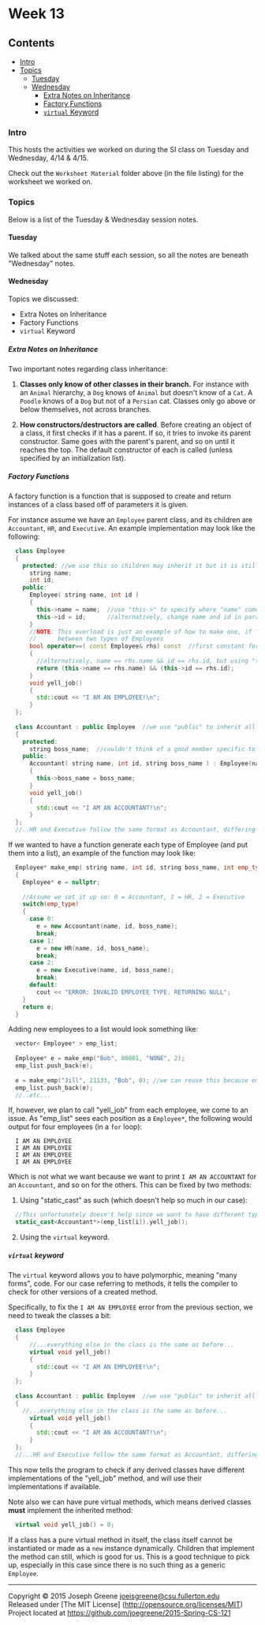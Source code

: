 # Week 13

## Contents
- [Intro](#intro)
- [Topics](#topics)
  - [Tuesday](#tuesday)
  - [Wednesday](#wednesday)
    - [Extra Notes on Inheritance](#extra-notes-on-inhertiance)
    - [Factory Functions](#factory-functions)
    - [`virtual` Keyword](#virtual-keyword)
  
### Intro

This hosts the activities we worked on during the SI class on Tuesday and Wednesday, 4/14 & 4/15.

Check out the `Worksheet Material` folder above (in the file listing) for the worksheet we worked on.

### Topics

Below is a list of the Tuesday & Wednesday session notes. 

#### Tuesday
We talked about the same stuff each session, so all the notes are beneath "Wednesday" notes.

#### Wednesday
Topics we discussed:
- Extra Notes on Inheritance
- Factory Functions
- `virtual` Keyword

##### Extra Notes on Inheritance
Two important notes regarding class inheritance:
1) __Classes only know of other classes in their branch.__ For instance with an `Animal` hierarchy, a `Dog` knows of `Animal` but doesn't know of a `Cat`. A `Poodle` knows of a `Dog` but not of a `Persian` cat. Classes only go above or below themselves, not across branches.

2) __How constructors/destructors are called__. Before creating an object of a class, it first checks if it has a parent. If so, it tries to invoke its parent constructor. Same goes with the parent's parent, and so on until it reaches the top. The default constructor of each is called (unless specified by an initialization list).


##### Factory Functions
A factory function is a function that is supposed to create and return instances of a class based off of parameters it is given.

For instance assume we have an `Employee` parent class, and its children are `Accountant`, `HR`, and `Executive`. An example implementation may look like the following: 

```C++
  class Employee 
  {
    protected: //we use this so children may inherit it but it is still inaccessible outside of the class
      string name;
      int id;
    public:
      Employee( string name, int id )
      {
        this->name = name;  //use "this->" to specify where "name" comes from on left side
        this->id = id;      //alternatively, change name and id in param list to "n, i" and use "this->name = n" or "name = n"
      }
      //NOTE: This overload is just an example of how to make one, if for reason you needed to have some comparison check.
      //      between two types of Employees
      bool operator==( const Employee& rhs) const  //first constant for unchanging 'rhs', second to prevent editing anything inside method
      {
        //alternatively, name == rhs.name && id == rhs.id, but using "this->" is more readable
        return (this->name == rhs.name) && (this->id == rhs.id);
      }
      void yell_job()
      {
        std::cout << "I AM AN EMPLOYEE!\n";
      }
  };
  
  class Accountant : public Employee  //we use "public" to inherit all protected and public members of Employee as they are
  {
    protected:
      string boss_name;  //couldn't think of a good member specific to Account other than their boss's name
    public:
      Accountant( string name, int id, string boss_name ) : Employee(name, id) //use initialization list to specify call to parent constructor
      {
        this->boss_name = boss_name;
      }
      void yell_job()
      {
        std::cout << "I AM AN ACCOUNTANT!\n";
      }
  };
  //..HR and Executive follow the same format as Accountant, differing with implementation of "yell_job"...
```

If we wanted to have a function generate each type of Employee (and put them into a list), an example of the function may look like:

```C++
  Employee* make_emp( string name, int id, string boss_name, int emp_type)
  {
    Employee* e = nullptr;
    
    //Assume we set it up so: 0 = Accountant, 1 = HR, 2 = Executive
    switch(emp_type)
    {
      case 0:
        e = new Accountant(name, id, boss_name);
        break;
      case 1:
        e = new HR(name, id, boss_name);
        break;
      case 2:
        e = new Executive(name, id, boss_name);
        break;
      default:
        cout << "ERROR: INVALID EMPLOYEE TYPE. RETURNING NULL";
    }
    return e;
  }
```

Adding new employees to a list would look something like:
```C++
  vector< Employee* > emp_list;
  
  Employee* e = make_emp("Bob", 00001, "NONE", 2);
  emp_list.push_back(e);
  
  e = make_emp("Jill", 21133, "Bob", 0); //we can reuse this because emp_list[0] is keeping track of the previous employee now
  emp_list.push_back(e);
  //..etc...
```

If, however, we plan to call "yell_job" from each employee, we come to an issue. As "emp_list" sees each position as a
`Employee*`, the following would output for four employees (in a `for` loop):
```
  I AM AN EMPLOYEE
  I AM AN EMPLOYEE
  I AM AN EMPLOYEE
  I AM AN EMPLOYEE
```

Which is not what we want because we want to print `I AM AN ACCOUNTANT` for an `Accountant`, and so on for the others. This can be fixed by two methods:

1) Using "static_cast" as such (which doesn't help so much in our case):
```C++
  //This unfortunately doesn't help since we want to have different types of Employees in the list
  static_cast<Accountant*>(emp_list[i]).yell_job();
```

2) Using the `virtual` keyword.

##### `virtual` keyword
The `virtual` keyword allows you to have polymorphic, meaning "many forms", code. For our case referring to methods, 
it tells the compiler to check for other versions of a created method.

Specifically, to fix the `I AM AN EMPLOYEE` error from the previous section, we need to tweak the classes a bit:
```C++
  class Employee 
  {
      //...everything else in the class is the same as before...
      virtual void yell_job()
      {
        std::cout << "I AM AN EMPLOYEE!\n";
      }
  };
  
  class Accountant : public Employee  //we use "public" to inherit all protected and public members of Employee as they are
  {
    //...everything else in the class is the same as before...
      virtual void yell_job()
      {
        std::cout << "I AM AN ACCOUNTANT!\n";
      }
  };
  //...HR and Executive follow the same format as Accountant, differing with implementation of "yell_job"...
```

This now tells the program to check if any derived classes have different implementations of the "yell_job" method, and will 
use their implementations if available.

Note also we can have pure virtual methods, which means derived classes __must__ implement the inherited method:
```C++
  virtual void yell_job() = 0;
```

If a class has a pure virtual method in itself, the class itself cannot be instantiated or made as a `new` instance dynamically. 
Children that implement the method can still, which is good for us. This is a good technique to pick up, especially in this case 
since there is no such thing as a generic `Employee`.

-------------------------------------------------------------------------------

Copyright &copy; 2015 Joseph Greene <joeisgreene@csu.fullerton.edu>  
Released under [The MIT License] (http://opensource.org/licenses/MIT)  
Project located at <https://github.com/joegreene/2015-Spring-CS-121>
